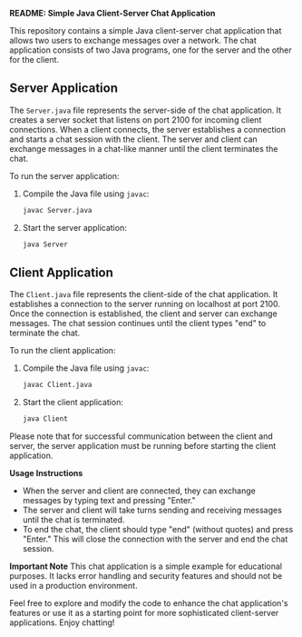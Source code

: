 **README: Simple Java Client-Server Chat Application**

This repository contains a simple Java client-server chat application that allows two users to exchange messages over a network. The chat application consists of two Java programs, one for the server and the other for the client.

## Server Application

The `Server.java` file represents the server-side of the chat application. It creates a server socket that listens on port 2100 for incoming client connections. When a client connects, the server establishes a connection and starts a chat session with the client. The server and client can exchange messages in a chat-like manner until the client terminates the chat.

To run the server application:
1. Compile the Java file using `javac`:
   ```bash
   javac Server.java
   ```
2. Start the server application:
   ```bash
   java Server
   ```

## Client Application

The `Client.java` file represents the client-side of the chat application. It establishes a connection to the server running on localhost at port 2100. Once the connection is established, the client and server can exchange messages. The chat session continues until the client types "end" to terminate the chat.

To run the client application:
1. Compile the Java file using `javac`:
   ```bash
   javac Client.java
   ```
2. Start the client application:
   ```bash
   java Client
   ```

Please note that for successful communication between the client and server, the server application must be running before starting the client application.

**Usage Instructions**
- When the server and client are connected, they can exchange messages by typing text and pressing "Enter."
- The server and client will take turns sending and receiving messages until the chat is terminated.
- To end the chat, the client should type "end" (without quotes) and press "Enter." This will close the connection with the server and end the chat session.

**Important Note**
This chat application is a simple example for educational purposes. It lacks error handling and security features and should not be used in a production environment.

Feel free to explore and modify the code to enhance the chat application's features or use it as a starting point for more sophisticated client-server applications. Enjoy chatting!

